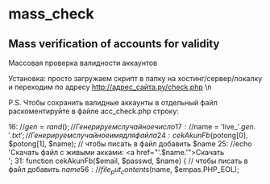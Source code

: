 # mass_check
Mass verification of accounts for validity
---
Массовая проверка валидности аккаунтов

Установка: просто загружаем скрипт в папку на хостинг/сервер/локалку и переходим по адресу http://адрес_сайта.ру/check.php \n

P.S. Чтобы сохранить валидные аккаунты в отдельный файл раскоментируйте в файле acc_check.php строку:

16: //$gen  = rand(); // Генерируем случайное число
17: //$name = 'live_'.$gen.'.txt'; // Генерируем случайное имя для файла
24:  cekAkunFb($potong[0], $potong[1], $name); // чтобы писать в файл добавить $name
25:  //echo 'Скачать файл с живыми акками: <a href="'.$name.'">Скачать</a><br>'; 
31: function cekAkunFb($email, $passwd, $name) { // чтобы писать в файл добавить $name
56:  //file_put_contents($name, $empas.PHP_EOL);
